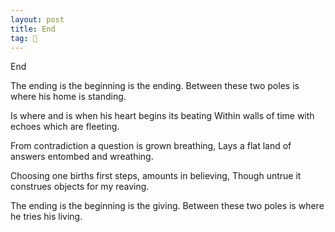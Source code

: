 ```yaml
---
layout: post
title: End
tag: 🍞
---
```


End

The ending is the beginning is the ending. 
Between these two poles is where his home is standing. 


Is where and is when his heart begins its beating
Within walls of time with echoes which are fleeting.


From contradiction a question is grown breathing,
Lays a flat land of answers entombed and wreathing.  


Choosing one births first steps, amounts in believing,
Though untrue it construes objects for my reaving. 


The ending is the beginning is the giving. 
Between these two poles is where he tries his living.


